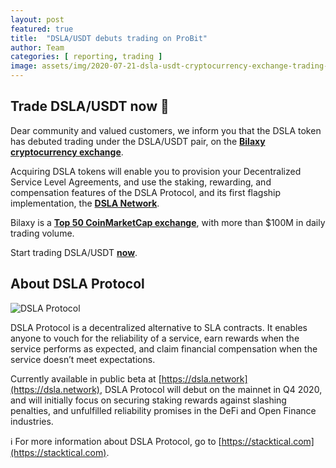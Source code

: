 ```yaml
---
layout: post
featured: true
title:  "DSLA/USDT debuts trading on ProBit"
author: Team
categories: [ reporting, trading ]
image: assets/img/2020-07-21-dsla-usdt-cryptocurrency-exchange-trading-bilaxy.jpg
---
```


## Trade DSLA/USDT now 🚀

Dear community and valued customers, we inform you that the DSLA token has debuted trading under the DSLA/USDT pair, on the **[Bilaxy cryptocurrency exchange](https://bilaxy.com/trade/DSLA_USDT)**.

Acquiring DSLA tokens will enable you to provision your Decentralized Service Level Agreements, and use the staking, rewarding, and compensation features of the DSLA Protocol, and its first flagship implementation, the **[DSLA Network](https://dsla.network)**.

Bilaxy is a **[Top 50 CoinMarketCap exchange](https://coinmarketcap.com/rankings/exchanges/)**, with more than $100M in daily trading volume. 

Start trading DSLA/USDT  **[now](https://bilaxy.com/trade/DSLA_USDT)**.

## About DSLA Protocol

![DSLA Protocol](https://storage.googleapis.com/stacktical-public/dsla-protocol_by_stacktical.png) 

DSLA Protocol is a decentralized alternative to SLA contracts. It enables anyone to vouch for the reliability of a service, earn rewards when the service performs as expected, and claim financial compensation when the service doesn’t meet expectations. 

Currently available in public beta at [https://dsla.network](https://dsla.network), DSLA Protocol will debut on the mainnet in Q4 2020, and will initially focus on securing staking rewards against slashing penalties, and unfulfilled reliability promises in the DeFi and Open Finance industries. 

ℹ️ For more information about DSLA Protocol, go to [https://stacktical.com](https://stacktical.com).



